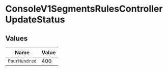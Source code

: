 # ConsoleV1SegmentsRulesControllerUpdateStatus


## Values

| Name          | Value         |
| ------------- | ------------- |
| `FourHundred` | 400           |